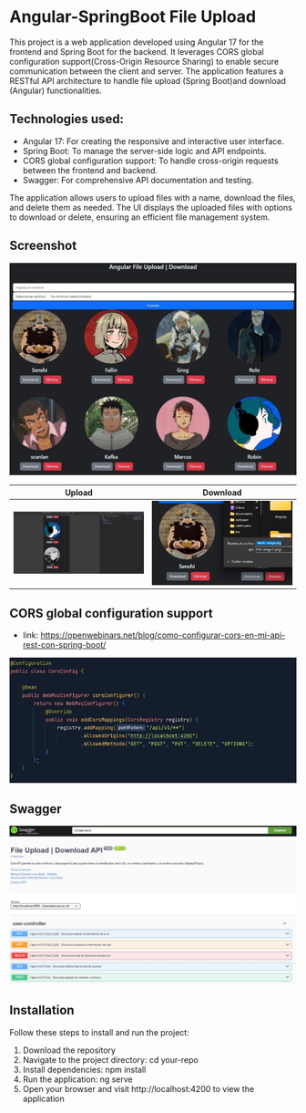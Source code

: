 # Angular-SpringBoot File Upload

This project is a web application developed using Angular 17 for the frontend and Spring Boot for the backend. It leverages CORS global configuration support(Cross-Origin Resource Sharing) to enable secure communication between the client and server. The application features a RESTful API architecture to handle file upload (Spring Boot)and download (Angular) functionalities.


## Technologies used:

- Angular 17: For creating the responsive and interactive user interface.
- Spring Boot: To manage the server-side logic and API endpoints.
- CORS global configuration support: To handle cross-origin requests between the frontend and backend.
- Swagger: For comprehensive API documentation and testing.

The application allows users to upload files with a name, download the files, and delete them as needed. The UI displays the uploaded files with options to download or delete, ensuring an efficient file management system.

## Screenshot

<p align="center">
  <img  src="https://github.com/mickfree/Angular-SpringBoot-File-Upload/blob/master/githubim/Screenshot%202024-05-25%20192933.jpg">
</p>

| Upload                                                                                                                                                        | Download                                                                                                                                                         |
| --------------------------------------------------------------------------------------------------------------------------------------------------------------- | --------------------------------------------------------------------------------------------------------------------------------------------------------------- |
| <img width="1414" alt="Screenshot 2023-11-20 at 12 54 03 PM" src="https://github.com/mickfree/Angular-SpringBoot-File-Upload/blob/master/githubim/Screenshot%202024-05-25%20193423.jpg"> | <img width="1414" alt="Screenshot 2023-11-20 at 12 59 56 PM" src="https://github.com/mickfree/Angular-SpringBoot-File-Upload/blob/master/githubim/Screenshot%202024-05-25%20193025.jpg"> |


## CORS global configuration support
- link: https://openwebinars.net/blog/como-configurar-cors-en-mi-api-rest-con-spring-boot/

<p align="center">
  <img  src="https://github.com/mickfree/Angular-SpringBoot-File-Upload/blob/master/githubim/Screenshot%202024-05-25%20195753.jpg">
</p>

## Swagger

<p align="center">
  <img  src="https://github.com/mickfree/Angular-SpringBoot-File-Upload/blob/master/githubim/Screenshot%202024-05-25%20193107.jpg">
</p>

## Installation
Follow these steps to install and run the project:

1. Download the repository
2. Navigate to the project directory: cd your-repo
3. Install dependencies: npm install
4. Run the application: ng serve
5. Open your browser and visit http://localhost:4200 to view the application
